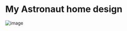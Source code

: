 # My Astronaut home design
![image](https://user-images.githubusercontent.com/56201281/195420990-3399f230-aff3-49e3-9ff5-910fa6c0cafe.png)
